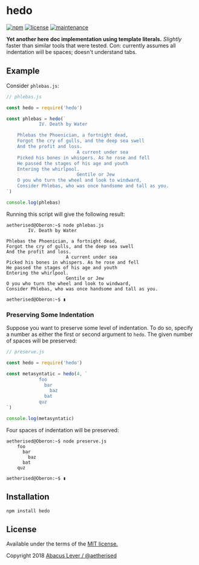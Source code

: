 # hedo

[![npm](https://img.shields.io/npm/v/hedo.svg?style=flat-square)](https://www.npmjs.com/package/hedo)
[![license](https://img.shields.io/github/license/aetherised/hedo.svg?style=flat-square)][license]
[![maintenance](https://img.shields.io/maintenance/yes/2018.svg?style=flat-square)](https://github.com/aetherised/hedo/commits/master)

**Yet another here doc implementation using template literals.** *Slightly* faster
than similar tools that were tested. Con: currently assumes all indentation will
be spaces; doesn't understand tabs.

## Example

Consider `phlebas.js`:

```js
// phlebas.js

const hedo = require('hedo')

const phlebas = hedo(`
            IV. Death by Water

    Phlebas the Phoenician, a fortnight dead,
    Forgot the cry of gulls, and the deep sea swell
    And the profit and loss.
                          A current under sea
    Picked his bones in whispers. As he rose and fell
    He passed the stages of his age and youth
    Entering the whirlpool.
                          Gentile or Jew
    O you who turn the wheel and look to windward,
    Consider Phlebas, who was once handsome and tall as you.
`)

console.log(phlebas)
```

Running this script will give the following result:

```console
aetherised@Oberon:~$ node phlebas.js
        IV. Death by Water

Phlebas the Phoenician, a fortnight dead,
Forgot the cry of gulls, and the deep sea swell
And the profit and loss.
                      A current under sea
Picked his bones in whispers. As he rose and fell
He passed the stages of his age and youth
Entering the whirlpool.
                      Gentile or Jew
O you who turn the wheel and look to windward,
Consider Phlebas, who was once handsome and tall as you.

aetherised@Oberon:~$ ▮
```

### Preserving Some Indentation

Suppose you want to preserve some level of indentation. To do so, specify a
number as either the first or second argument to `hedo`. The given number of
spaces will be preserved:

```js
// preserve.js

const hedo = require('hedo')

const metasyntatic = hedo(4, `
            foo
              bar
                baz
              bat
            quz
`)

console.log(metasyntatic)
```

Four spaces of indentation will be preserved:

```console
aetherised@Oberon:~$ node preserve.js
    foo
      bar
        baz
      bat
    quz

aetherised@Oberon:~$ ▮
```

## Installation

```shell
npm install hedo
```

## License

Available under the terms of the [MIT license.][license]

Copyright 2018 [Abacus Lever / @aetherised][alever]


[alever]:https://github.com/aetherised
[license]:https://github.com/aetherised/hedo/blob/master/LICENSE
